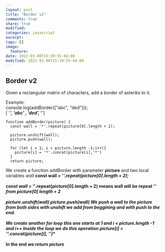 ```yaml
---
layout: post
title: "Border v2"
comments: true
share: true
modified:
categories: javascript
excerpt:
tags: []
image:
  feature:
date: 2022-03-08T15:39:55-04:00
modified: 2022-03-08T15:39:55-04:00
---
```

## Border v2

Given a rectangular matrix of characters, add a border of asteriks to it. 

Example:<br>
console.log(addBorder(["abc", "ded"]));<br>
[ '*****',  '*abc*' , '*ded*', '*****'] <br>





~~~
function addBorder(picture) {
  const wall = '*'.repeat(picture[0].length + 2);

  picture.unshift(wall);
  picture.push(wall);
  
  for (let i = 1; i < picture.length -1;i++){
    picture[i] = '*'.concat(picture[i],'*')
  }
  return picture;

~~~

We create a function addBorder with parameter **picture** and two local variables *wall*
<b>const wall  = '*'.repeat(picture[0].length + 2);<b>
<br><br>
const wall = '*'.repeat(picture[0].length + 2) means wall will be repeat '*' from **picture[0]** length + 2
<br><br>
**picture**.unshift(*wall*)
**picture**.push(*wall*)
We push a wall to the picture from both sides with unshift we add from beggining and with push to the end.
<br><br>
We create another for loop this one starts at 1 and i < **picture.length** -1 and i++
Inside the loop we do this operation ***picture[i] = '*'.concat(picture[i], '*')***
<br><br>
In the end we ***return picture***
